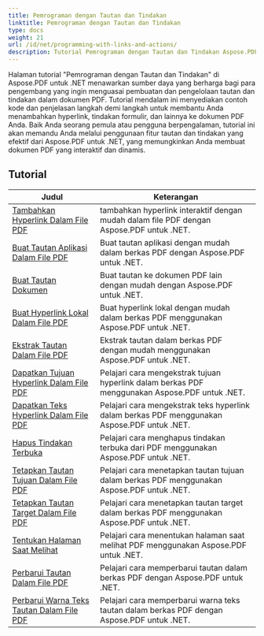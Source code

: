 ```yaml
---
title: Pemrograman dengan Tautan dan Tindakan
linktitle: Pemrograman dengan Tautan dan Tindakan
type: docs
weight: 21
url: /id/net/programming-with-links-and-actions/
description: Tutorial Pemrograman dengan Tautan dan Tindakan Aspose.PDF untuk .NET merupakan sumber daya komprehensif untuk menguasai pembuatan dan pengelolaan tautan interaktif dalam dokumen PDF.
---
```

Halaman tutorial "Pemrograman dengan Tautan dan Tindakan" di Aspose.PDF untuk .NET menawarkan sumber daya yang berharga bagi para pengembang yang ingin menguasai pembuatan dan pengelolaan tautan dan tindakan dalam dokumen PDF. Tutorial mendalam ini menyediakan contoh kode dan penjelasan langkah demi langkah untuk membantu Anda menambahkan hyperlink, tindakan formulir, dan lainnya ke dokumen PDF Anda. Baik Anda seorang pemula atau pengguna berpengalaman, tutorial ini akan memandu Anda melalui penggunaan fitur tautan dan tindakan yang efektif dari Aspose.PDF untuk .NET, yang memungkinkan Anda membuat dokumen PDF yang interaktif dan dinamis.

## Tutorial
| Judul | Keterangan |
| --- | --- | 
| [Tambahkan Hyperlink Dalam File PDF](./add-hyperlink/) | tambahkan hyperlink interaktif dengan mudah dalam file PDF dengan Aspose.PDF untuk .NET. |  
| [Buat Tautan Aplikasi Dalam File PDF](./create-application-link/) | Buat tautan aplikasi dengan mudah dalam berkas PDF dengan Aspose.PDF untuk .NET. |  
| [Buat Tautan Dokumen](./create-document-link/) | Buat tautan ke dokumen PDF lain dengan mudah dengan Aspose.PDF untuk .NET. |  
| [Buat Hyperlink Lokal Dalam File PDF](./create-local-hyperlink/) | Buat hyperlink lokal dengan mudah dalam berkas PDF menggunakan Aspose.PDF untuk .NET. |  
| [Ekstrak Tautan Dalam File PDF](./extract-links/) | Ekstrak tautan dalam berkas PDF dengan mudah menggunakan Aspose.PDF untuk .NET. |  
| [Dapatkan Tujuan Hyperlink Dalam File PDF](./get-hyperlink-destinations/) | Pelajari cara mengekstrak tujuan hyperlink dalam berkas PDF menggunakan Aspose.PDF untuk .NET. |  
| [Dapatkan Teks Hyperlink Dalam File PDF](./get-hyperlink-text/) | Pelajari cara mengekstrak teks hyperlink dalam berkas PDF menggunakan Aspose.PDF untuk .NET. |  
| [Hapus Tindakan Terbuka](./remove-open-action/) | Pelajari cara menghapus tindakan terbuka dari PDF menggunakan Aspose.PDF untuk .NET. |  
| [Tetapkan Tautan Tujuan Dalam File PDF](./set-destination-link/) | Pelajari cara menetapkan tautan tujuan dalam berkas PDF menggunakan Aspose.PDF untuk .NET. |  
| [Tetapkan Tautan Target Dalam File PDF](./set-target-link/) | Pelajari cara menetapkan tautan target dalam berkas PDF menggunakan Aspose.PDF untuk .NET. |  
| [Tentukan Halaman Saat Melihat](./specify-page-when-viewing/) | Pelajari cara menentukan halaman saat melihat PDF menggunakan Aspose.PDF untuk .NET. |  
| [Perbarui Tautan Dalam File PDF](./update-links/) | Pelajari cara memperbarui tautan dalam berkas PDF dengan Aspose.PDF untuk .NET. |  
| [Perbarui Warna Teks Tautan Dalam File PDF](./update-link-text-color/) | Pelajari cara memperbarui warna teks tautan dalam berkas PDF dengan Aspose.PDF untuk .NET. |  